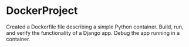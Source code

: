 # DockerProject
Created a Dockerfile file describing a simple Python container. Build, run, and verify the functionality of a Django app. Debug the app running in a container.
